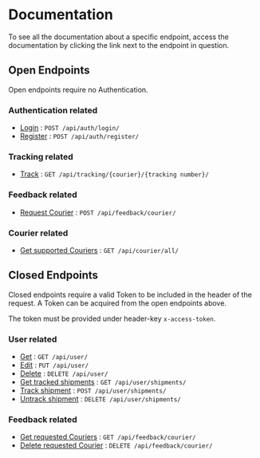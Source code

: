 # Documentation

To see all the documentation about a specific endpoint, access the  documentation by clicking the link next to the endpoint in question.

## Open Endpoints

Open endpoints require no Authentication.

### Authentication related

* [Login](authentication/Login.md) : `POST /api/auth/login/`
* [Register](authentication/Register.md) : `POST /api/auth/register/`

### Tracking related

* [Track](tracking/Track.md) : `GET /api/tracking/{courier}/{tracking number}/`

### Feedback related

* [Request Courier](feedback/RequestCourier.md) : `POST /api/feedback/courier/`

### Courier related

* [Get supported Couriers](courier/GetAllCouriers.md) : `GET /api/courier/all/`

## Closed Endpoints

Closed endpoints require a valid Token to be included in the header  of the request. A Token can be acquired from the open endpoints above.

The token must be provided under header-key `x-access-token`.

### User related

* [Get](user/getUser.md) : `GET /api/user/`
* [Edit](user/EditUser.md) : `PUT /api/user/`
* [Delete](user/DeleteUser.md) : `DELETE /api/user/`
* [Get tracked shipments](user/GetTrackedShipments.md) : `GET /api/user/shipments/`
* [Track shipment](user/TrackShipment.md) : `POST /api/user/shipments/`
* [Untrack shipment](user/UntrackShipment.md) : `DELETE /api/user/shipments/`

### Feedback related

* [Get requested Couriers](feedback/GetRequestedCouriers.md) : `GET /api/feedback/courier/`
* [Delete requested Courier](feedback/DeleteRequestedCourier.md) : `DELETE /api/feedback/courier/`